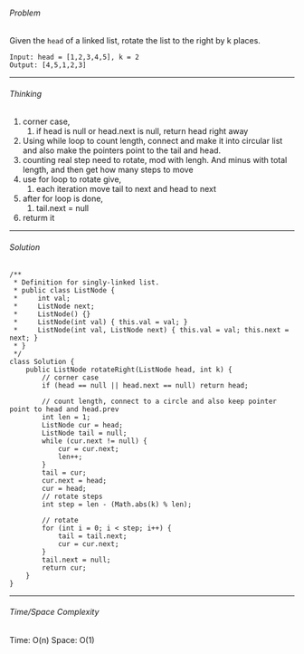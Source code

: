 ###### Problem
Given the `head` of a linked list, rotate the list to the right by k places.
```
Input: head = [1,2,3,4,5], k = 2
Output: [4,5,1,2,3]
```

---
###### Thinking
1. corner case,
	1. if head is null or head.next is null, return head right away
2. Using while loop to count length, connect and make it into circular list and also make the pointers point to the tail and head.
3. counting real step need to rotate, mod with lengh. And minus with total length, and then get how many steps to move
4. use for loop to rotate give,
	1. each iteration move tail to next and head to next
5. after for loop is done,
	1. tail.next = null
6. returm it

---
###### Solution
```
/**
 * Definition for singly-linked list.
 * public class ListNode {
 *     int val;
 *     ListNode next;
 *     ListNode() {}
 *     ListNode(int val) { this.val = val; }
 *     ListNode(int val, ListNode next) { this.val = val; this.next = next; }
 * }
 */
class Solution {
    public ListNode rotateRight(ListNode head, int k) {
        // corner case
        if (head == null || head.next == null) return head;
        
        // count length, connect to a circle and also keep pointer point to head and head.prev
        int len = 1;
        ListNode cur = head;
        ListNode tail = null;
        while (cur.next != null) {
            cur = cur.next;
            len++;
        }
        tail = cur;
        cur.next = head;
        cur = head;
        // rotate steps
        int step = len - (Math.abs(k) % len);
        
        // rotate
        for (int i = 0; i < step; i++) {
            tail = tail.next;
            cur = cur.next;
        }
        tail.next = null;
        return cur;
    }
}
```

---
###### Time/Space Complexity

Time: O(n) Space: O(1)